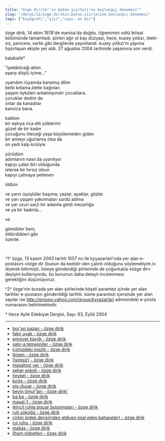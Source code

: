 ```yaml
---
title: "özge dir/ik¹’in bütün şiirleri’ne başlangıç denemesi²"
slug: "/dergi/11/ozge.dirikin.butun.siirlerine.baslangic.denemesi"
tags: ["biyografi","şiir","sayı: on bir"]
---
```


özge dirik, 14 ekim 1978'de manisa'da doğdu. öğrenimini odtü iktisat
bölümünde tamamladı. şiirleri ağır ol bay düzyazı, hece, kuzey yıldızı,
öteki-siz, pencere, varlık gibi dergilerde yayımlandı. kuzey yıldızı'nı
yayıma hazırlayan ekipte yer aldı. 27 ağustos 2004 tarihinde yaşamına
son verdi.

kalabalık\*

"ipekböceği attım  
eşarp düştü içime..."

uyandım
rüyamda kanamış dilim  
belki kıtlama jiletle bağrılan  
yaşam öyküleri anlatmışımdır çocuklara.  
çocuklar dedim de  
onlar da kanadılar  
kanınca bana.

kalktım  
bir eşkıya rica etti yüklerimi  
güzel de bir kadın  
çocuğunu öleceği yaşa büyütemeden giden  
bir anneyi uğurlamış olsa da  
on yedi kalp kriziyle

yürüdüm  
adımlarım nasıl da uyarılıyor  
kapıyı çalan biri olduğunda  
isterse bir hırsız olsun  
kapıyı çalmaya yeltenen

öldüm

ve yarın üşüştüler başıma; yaşlar, ayaklar, gözler  
ve yarı yaşam yakınmaları sürdü adıma  
ve yar uzun saçlı bir adamla geldi mezarlığa  
ve ya bir kadınla...

ve

gömdüler beni,  
öldürdükleri gibi  
özenle.


 

^1^ özge, 13 kasım 2003 tarihli 1057 no ile kyyazarlari'nda yer alan
e-postasını «özge dir (bunun da kedidir-den çalıntı olduğunu
söylemeliyim.)» diyerek bitirmişti. listeye gönderdiği şiirlerinde de
çoğunlukla «özge dir» deyişini kullanıyordu. bu konunun daha detaylı
incelenmesi gerektiğini düşünüyoruz.

^2^ özge'nin burada yer alan şiirlerinde köşeli parantez içinde yer alan
tarihler e-postanın gönderildiği tarihtir. küme parantezi içersinde yer
alan sayılar ise http://groups.yahoo.com/group/kyyazarlari adresindeki
e-posta numarasını belirtmektedir.

\* Hece Aylık Edebiyat Dergisi, Sayı: 93, Eylül 2004

---
- [bor'un pazarı - özge dirik](/dergi/11/borun.pazari)
- [fakir uyak - özge dirik](/dergi/11/fakir.uyak)
- [emniyet kayığı - özge dirik](/dergi/11/emniyet.kayigi)
- [satır-a temenniler - özge dirik](/dergi/11/satir-a.temenniler)
- [içimizdeki müzik - özge dirik](/dergi/11/icimdeki.muzik)
- [ikigen - özge dirik](/dergi/11/ikigen)
- [[isimsiz] - özge dirik](/dergi/11/isimsiz)
- [masalınız var - özge dirik](/dergi/11/masaliniz.var)
- [seher eskidi - özge dirik](/dergi/11/seher.eskidi)
- [heykel - özge dirik](/dergi/11/heykel)
- [kırılış - özge dirik](/dergi/11/kirilis)
- [pis-duvar - özge dirik](/dergi/11/pis-duvar)
- [beyin timur'ları - özge dirik'](/dergi/11/beyin.timurlari)
- [ba ba - özge dirik](/dergi/11/ba.ba)
- [masal-1 - özge dirik](/dergi/11/masal-1)
- [ikincil ruhla pisuar buluşmaları - özge dirik](/dergi/11/ikincil.ruhla.pisuar.bulusmalari)
- [ruh söküğü - özge dirik](/dergi/11/ruh.sokugu)
- [çirkin ördek derisi(nden eldiven imal eden bahaneler) - özge dirik](/dergi/11/cirkin.ordek.derisinden.eldiven.imal.eden.bahaneler)
- [ruj ruhu - özge dirik](/dergi/11/ruj.ruhu)
- [makas - özge dirik](/dergi/11/makas)
- [ilham nöbetleri - özge dirik](/dergi/11/ilham.nobetleri)



